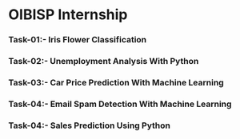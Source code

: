 # OIBISP Internship
### Task-01:- Iris Flower Classification
### Task-02:- Unemployment Analysis With Python
### Task-03:- Car Price Prediction With Machine Learning
### Task-04:- Email Spam Detection With Machine Learning
### Task-04:- Sales Prediction Using Python
